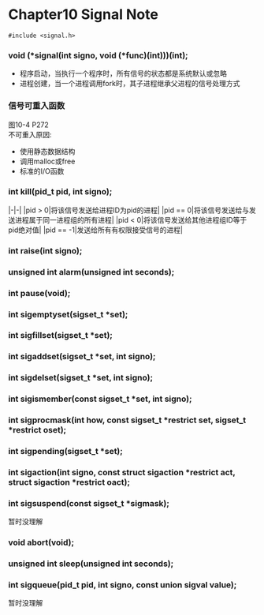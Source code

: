 # Chapter10 Signal Note

```
#include <signal.h>
```

### void (*signal(int signo, void (*func)(int)))(int);
- 程序启动，当执行一个程序时，所有信号的状态都是系统默认或忽略
- 进程创建，当一个进程调用fork时，其子进程继承父进程的信号处理方式

### 信号可重入函数
图10-4 P272 <br/>
不可重入原因:
- 使用静态数据结构
- 调用malloc或free
- 标准的I/O函数

### int kill(pid\_t pid, int signo);
|-|-|
|pid > 0|将该信号发送给进程ID为pid的进程|
|pid == 0|将该信号发送给与发送进程属于同一进程组的所有进程|
|pid < 0|将该信号发送给其他进程组ID等于pid绝对值|
|pid == -1|发送给所有有权限接受信号的进程|

### int raise(int signo);

### unsigned int alarm(unsigned int seconds);
### int pause(void);

### int sigemptyset(sigset\_t *set);
### int sigfillset(sigset\_t *set);
### int sigaddset(sigset\_t *set, int signo);
### int sigdelset(sigset\_t *set, int signo);
### int sigismember(const sigset\_t *set, int signo);

### int sigprocmask(int how, const sigset\_t *restrict set, sigset\_t *restrict oset);

### int sigpending(sigset\_t *set);
### int sigaction(int signo, const struct sigaction *restrict act, struct sigaction *restrict oact);

### int sigsuspend(const sigset\_t *sigmask);
暂时没理解

### void abort(void);

### unsigned int sleep(unsigned int seconds);

### int sigqueue(pid\_t pid, int signo, const union sigval value);
暂时没理解
